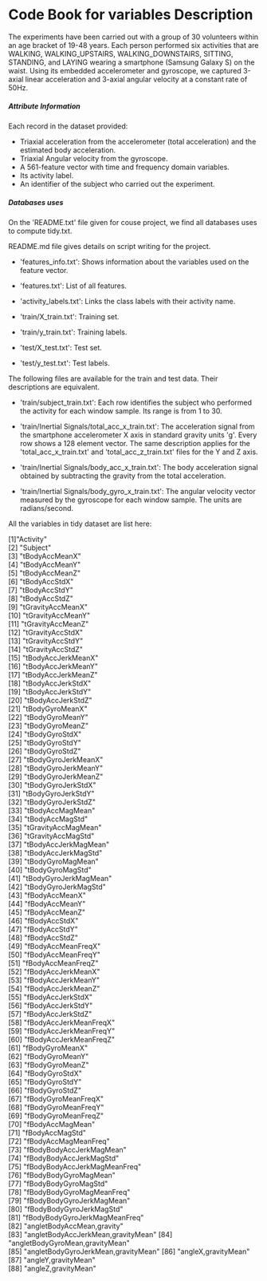 # Code Book for variables Description 

The experiments have been carried out with a group of 30 volunteers within an age bracket of 19-48 years. Each person performed six activities that are WALKING, WALKING_UPSTAIRS, WALKING_DOWNSTAIRS, SITTING, STANDING, and LAYING wearing a smartphone (Samsung Galaxy S) on the waist. Using its embedded accelerometer and gyroscope, we captured 3-axial linear acceleration and 3-axial angular velocity at a constant rate of 50Hz. 

##### Attribute Information 

Each record in the dataset provided: 
* Triaxial acceleration from the accelerometer (total acceleration) and the estimated body acceleration. 
* Triaxial Angular velocity from the gyroscope. 
* A 561-feature vector with time and frequency domain variables. 
* Its activity label. 
* An identifier of the subject who carried out the experiment.

##### Databases uses 

On the 'README.txt' file given for couse project, we find all databases uses to compute tidy.txt. 

README.md file gives details on script writing for the project. 

- 'features_info.txt': Shows information about the variables used on the feature vector.

- 'features.txt': List of all features.

- 'activity_labels.txt': Links the class labels with their activity name.

- 'train/X_train.txt': Training set.

- 'train/y_train.txt': Training labels.

- 'test/X_test.txt': Test set.

- 'test/y_test.txt': Test labels.

The following files are available for the train and test data. Their descriptions are equivalent. 

- 'train/subject_train.txt': Each row identifies the subject who performed the activity for each window sample. Its range is from 1 to 30. 

- 'train/Inertial Signals/total_acc_x_train.txt': The acceleration signal from the smartphone accelerometer X axis in standard gravity units 'g'. Every row shows a 128 element vector. The same description applies for the 'total_acc_x_train.txt' and 'total_acc_z_train.txt' files for the Y and Z axis. 

- 'train/Inertial Signals/body_acc_x_train.txt': The body acceleration signal obtained by subtracting the gravity from the total acceleration. 

- 'train/Inertial Signals/body_gyro_x_train.txt': The angular velocity vector measured by the gyroscope for each window sample. The units are radians/second. 

All the variables in tidy dataset are list here:

 [1]"Activity"                          
 [2] "Subject"                           
 [3] "tBodyAccMeanX"                     
 [4] "tBodyAccMeanY"                     
 [5] "tBodyAccMeanZ"                     
 [6] "tBodyAccStdX"                      
 [7] "tBodyAccStdY"                      
 [8] "tBodyAccStdZ"                      
 [9] "tGravityAccMeanX"                  
[10] "tGravityAccMeanY"                  
[11] "tGravityAccMeanZ"                  
[12] "tGravityAccStdX"                   
[13] "tGravityAccStdY"                   
[14] "tGravityAccStdZ"                   
[15] "tBodyAccJerkMeanX"                 
[16] "tBodyAccJerkMeanY"                 
[17] "tBodyAccJerkMeanZ"                 
[18] "tBodyAccJerkStdX"                  
[19] "tBodyAccJerkStdY"                  
[20] "tBodyAccJerkStdZ"                  
[21] "tBodyGyroMeanX"                    
[22] "tBodyGyroMeanY"                    
[23] "tBodyGyroMeanZ"                    
[24] "tBodyGyroStdX"                     
[25] "tBodyGyroStdY"                     
[26] "tBodyGyroStdZ"                     
[27] "tBodyGyroJerkMeanX"                
[28] "tBodyGyroJerkMeanY"                
[29] "tBodyGyroJerkMeanZ"                
[30] "tBodyGyroJerkStdX"                 
[31] "tBodyGyroJerkStdY"                 
[32] "tBodyGyroJerkStdZ"                 
[33] "tBodyAccMagMean"                   
[34] "tBodyAccMagStd"                    
[35] "tGravityAccMagMean"                
[36] "tGravityAccMagStd"                 
[37] "tBodyAccJerkMagMean"               
[38] "tBodyAccJerkMagStd"                
[39] "tBodyGyroMagMean"                  
[40] "tBodyGyroMagStd"                   
[41] "tBodyGyroJerkMagMean"              
[42] "tBodyGyroJerkMagStd"               
[43] "fBodyAccMeanX"                     
[44] "fBodyAccMeanY"                     
[45] "fBodyAccMeanZ"                     
[46] "fBodyAccStdX"                      
[47] "fBodyAccStdY"                      
[48] "fBodyAccStdZ"                      
[49] "fBodyAccMeanFreqX"                 
[50] "fBodyAccMeanFreqY"                 
[51] "fBodyAccMeanFreqZ"                 
[52] "fBodyAccJerkMeanX"                 
[53] "fBodyAccJerkMeanY"                 
[54] "fBodyAccJerkMeanZ"                 
[55] "fBodyAccJerkStdX"                  
[56] "fBodyAccJerkStdY"                  
[57] "fBodyAccJerkStdZ"                  
[58] "fBodyAccJerkMeanFreqX"             
[59] "fBodyAccJerkMeanFreqY"             
[60] "fBodyAccJerkMeanFreqZ"             
[61] "fBodyGyroMeanX"                    
[62] "fBodyGyroMeanY"                    
[63] "fBodyGyroMeanZ"                    
[64] "fBodyGyroStdX"                     
[65] "fBodyGyroStdY"                     
[66] "fBodyGyroStdZ"                     
[67] "fBodyGyroMeanFreqX"                
[68] "fBodyGyroMeanFreqY"                
[69] "fBodyGyroMeanFreqZ"                
[70] "fBodyAccMagMean"                   
[71] "fBodyAccMagStd"                    
[72] "fBodyAccMagMeanFreq"               
[73] "fBodyBodyAccJerkMagMean"           
[74] "fBodyBodyAccJerkMagStd"            
[75] "fBodyBodyAccJerkMagMeanFreq"       
[76] "fBodyBodyGyroMagMean"              
[77] "fBodyBodyGyroMagStd"               
[78] "fBodyBodyGyroMagMeanFreq"          
[79] "fBodyBodyGyroJerkMagMean"          
[80] "fBodyBodyGyroJerkMagStd"           
[81] "fBodyBodyGyroJerkMagMeanFreq"      
[82] "angletBodyAccMean,gravity"         
[83] "angletBodyAccJerkMean,gravityMean" 
[84] "angletBodyGyroMean,gravityMean"    
[85] "angletBodyGyroJerkMean,gravityMean"
[86] "angleX,gravityMean"                
[87] "angleY,gravityMean"                
[88] "angleZ,gravityMean"